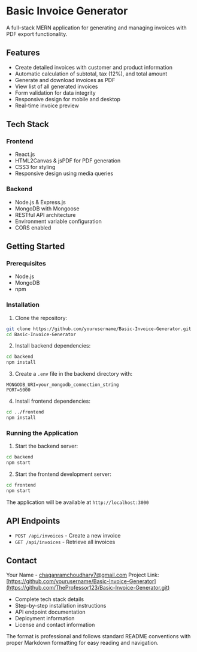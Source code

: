 # Basic Invoice Generator

A full-stack MERN application for generating and managing invoices with PDF export functionality.

## Features

- Create detailed invoices with customer and product information
- Automatic calculation of subtotal, tax (12%), and total amount
- Generate and download invoices as PDF
- View list of all generated invoices
- Form validation for data integrity
- Responsive design for mobile and desktop
- Real-time invoice preview

## Tech Stack

### Frontend
- React.js
- HTML2Canvas & jsPDF for PDF generation
- CSS3 for styling
- Responsive design using media queries

### Backend
- Node.js & Express.js
- MongoDB with Mongoose
- RESTful API architecture
- Environment variable configuration
- CORS enabled

## Getting Started

### Prerequisites
- Node.js
- MongoDB
- npm 

### Installation

1. Clone the repository:
```bash
git clone https://github.com/yourusername/Basic-Invoice-Generator.git
cd Basic-Invoice-Generator
```

2. Install backend dependencies:
```bash
cd backend
npm install
```

3. Create a `.env` file in the backend directory with:
```
MONGODB_URI=your_mongodb_connection_string
PORT=5000
```

4. Install frontend dependencies:
```bash
cd ../frontend
npm install
```

### Running the Application

1. Start the backend server:
```bash
cd backend
npm start
```

2. Start the frontend development server:
```bash
cd frontend
npm start
```

The application will be available at `http://localhost:3000`

## API Endpoints

- `POST /api/invoices` - Create a new invoice
- `GET /api/invoices` - Retrieve all invoices

## Contact

Your Name - chaganramchoudhary7@gmail.com
Project Link: [https://github.com/yourusername/Basic-Invoice-Generator](https://github.com/TheProfessor123/Basic-Invoice-Generator.git)


- Complete tech stack details
- Step-by-step installation instructions
- API endpoint documentation
- Deployment information
- License and contact information

The format is professional and follows standard README conventions with proper Markdown formatting for easy reading and navigation.
